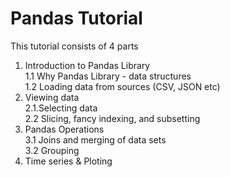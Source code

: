 # Pandas Tutorial


This tutorial consists of 4 parts

1. Introduction to Pandas Library <br>
  1.1 Why Pandas Library - data structures <br>
  1.2 Loading data from sources (CSV, JSON etc) <br>
2. Viewing data <br>
  2.1.Selecting data <br> 
  2.2 Slicing, fancy indexing, and subsetting <br>
3. Pandas Operations <br>
  3.1 Joins and merging of data sets <br>
  3.2 Grouping  <br>
4. Time series & Ploting <br>
